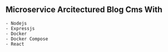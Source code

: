 ## Microservice Arcitectured Blog Cms With

    - Nodejs
    - Expressjs
    - Docker
    - Docker Compose
    - React
